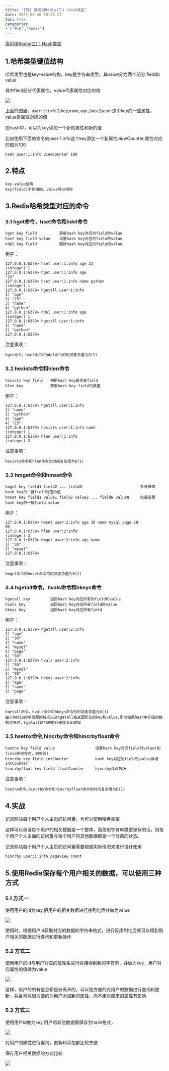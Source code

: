 ```yaml
---
title: "[转] 高可用Redis(三)：Hash类型"
date: 2021-06-26 10:21:22
toc: true
categories:
- ["开发","Redis"]
---
```


[高可用Redis(三)：Hash类型](https://www.cnblogs.com/renpingsheng/p/9774526.html)





## 1.哈希类型键值结构

哈希类型也是key-value结构，key是字符串类型，其value分为两个部分:field和value


其中field部分代表属性，value代表属性对应的值

![](https://file.wulicode.com/yuque/202208/04/15/0054av3KMGWP.png)

上面的图里，`user:1:info`为key,`name,age,Date`为user这个key的一些属性，value是属性对应的值

在hash中，可以为key添加一个新的属性和新的值

比如使用下面的命令向user:1:info这个key添加一个新属性viewCounter,属性对应的值为100

```
hset user:1:info viewCounter 100
```


## 2.特点

```
key-value结构
key(field)不能相同，value可以相同
```


## 3.Redis哈希类型对应的命令


### 3.1 hget命令，hset命令和hdel命令

```
hget key field          获取hash key对应的field的value
hset key field value    设置hash key对应的field的value
hdel key field          删除hash key对应的field的value
```

例子：

```
127.0.0.1:6379> hset user:1:info age 23
(integer) 1
127.0.0.1:6379> hget user:1:info age
"23"
127.0.0.1:6379> hset user:1:info name python
(integer) 1
127.0.0.1:6379> hgetall user:1:info
1) "age"
2) "23"
3) "name"
4) "python"
127.0.0.1:6379> hdel user:1:info age
(integer) 1
127.0.0.1:6379> hgetall user:1:info
1) "name"
2) "python"
127.0.0.1:6379>
```

注意事项：

```
hget命令，hset命令和hdel命令的时间复杂度为O(1)
```


### 3.2 hexists命令和hlen命令

```
hexists key field   判断hash key是否有field
hlen key            获取hash key field的数量
```

例子：

```
127.0.0.1:6379> hgetall user:1:info
1) "name"
2) "python"
3) "age"
4) "23"
127.0.0.1:6379> hexists user:1:info name
(integer) 1
127.0.0.1:6379> hlen user:1:info
(integer) 2
```

注意事项：

```
hexists命令和hlen命令的时间复杂度为O(1)
```


### 3.3 hmget命令和hmset命令

```
hmget key field1 field2 ... fieldN                          批量获取hash key的一批field对应的值
hmset key field1 value1 field2 value2 ... fieldN valueN     批量设置hash key的一批field value
```

例子：

```
127.0.0.1:6379> hmset user:2:info age 30 name mysql page 50
OK
127.0.0.1:6379> hlen user:2:info
(integer) 3
127.0.0.1:6379> hmget user:2:info age name
1) "30"
2) "mysql"
127.0.0.1:6379>
```

注意事项：

```
hmget命令和hmset命令的时间复杂度为O(1)
```


### 3.4 hgetall命令，hvals命令和hkeys命令

```
hgetall key         返回hash key对应所有的field和value
hvals key           返回hash key对应所有field的value
hkeys key           返回hash key对应所有field
```

例子：

```
127.0.0.1:6379> hgetall user:2:info
1) "age"
2) "30"
3) "name"
4) "mysql"
5) "page"
6) "50"
127.0.0.1:6379> hvals user:2:info
1) "30"
2) "mysql"
3) "50"
127.0.0.1:6379> hkeys user:2:info
1) "age"
2) "name"
3) "page"
```

注意事项：

```
hgetall命令，hvals命令和hkeys命令的时间复杂度为O(1)
由于Redis的单线程的特点以及hgetall会返回所有的key和value,所以如果hash中存储的数据过多时，hgetall命令的执行速度会比较慢
```


### 3.5 hsetnx命令,hincrby命令和hincrbyfloat命令

```
hsetnx key field value                  设置hash key对应field的value(如field已经存在，则失败)
hincrby key field intCounter            hash key对应的field的value自增intCounter
hincrbyfloat key field floatCounter     hincrby浮点数版
```

注意事项：

```
hsetnx命令,hincrby命令和hincrbyfloat命令的时间复杂度为O(1)
```


## 4.实战

记录网站每个用户个人主页的访问量，也可以使用哈希类型


这样可以保证每个用户的相关数据是一个整体，而使用字符串类型保存的话，则每个用户个人主面的访问量与每个用户的其他数据都是一个分离的状态。

记录网站每个用户个人主页的访问量需要根据实际情况来进行设计使用

```
hincrby user:1:info pageview count
```


## 5.使用Redis保存每个用户相关的数据，可以使用三种方式


### 5.1 方式一

使用用户的id为key,把用户的相关数据进行序列化后并做为value

![](https://file.wulicode.com/yuque/202208/04/15/0055sc42Z4m7.png)

使用时，根据用户id获取对应的数据的字符串格式，进行反序列化后就可以得到用户相关的数据进行查询和更新操作


### 5.2 方式二

使用用户的id与用户对应的属性名进行拼接得到新的字符串，并做为key，用户对应属性的值做为value

![](https://file.wulicode.com/yuque/202208/04/15/00556B05LQvg.png)

这样，用户的所有信息都是分离开的，可以很方便的对用户的数据进行查询和更新，并且可以很方便的为用户添加新的属性，而不用对原来的属性有影响


### 5.3 方式三

使用用户id做为key,用户的其他数据都保存为hash格式，

![](https://file.wulicode.com/yuque/202208/04/15/0056K6LLLwSy.png)

对用户的属性进行查询，更新和添加都比较方便

保存用户相关数据的方式比较

![](https://file.wulicode.com/yuque/202208/04/15/0056C2GtmfmP.png)

